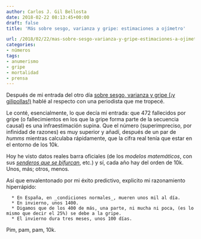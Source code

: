 ```yaml
---
author: Carlos J. Gil Bellosta
date: 2018-02-22 08:13:45+00:00
draft: false
title: 'Más sobre sesgo, varianza y gripe: estimaciones a ojímetro'

url: /2018/02/22/mas-sobre-sesgo-varianza-y-gripe-estimaciones-a-ojimetro/
categories:
- números
tags:
- anumerismo
- gripe
- mortalidad
- prensa
---
```


Después de mi entrada del otro día [sobre sesgo, varianza y gripe (¡y gilipollas!)](https://www.datanalytics.com/2018/02/13/de-sesgo-varianza-y-gilipollas-esta-vez-con-la-gripe-como-excusa/) hablé al respecto con una periodista que me tropecé.

Le conté, esencialmente, lo que decía mi entrada: que 472 fallecidos por gripe (o fallecimientos en los que la gripe forma parte de la secuencia causal) es una infraestimación supina. Que el número (superimpreciso, por infinidad de razones) es muy superior y añadí, después de un par de _humms_ mientras calculaba rápidamente, que la cifra real tenía que estar en el entorno de los 10k.

Hoy he visto datos reales barra oficiales (de los _modelos matemáticos_, con sus [_senderos que se bifurcan_](https://www.datanalytics.com/2016/04/11/y-viene-del-espanol-tu/), etc.) y sí, cada año hay del orden de 10k. Unos, más; otros, menos.

Así que envalentonado por mi éxito predictivo, explicito mi razonamiento hiperrápido:



	  * En España, en _condiciones normales_, mueren unos mil al día.
	  * En invierno, unos 1400.
	  * Digamos que de los 400 de más, una parte, ni mucha ni poca, (es lo mismo que decir el 25%) se debe a la gripe.
	  * El invierno dura tres meses, unos 100 días.


Pim, pam, pam, 10k.

